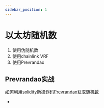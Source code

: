 ```yaml
---
sidebar_position: 1
---
```


# 以太坊随机数

1. 使用伪随机数
2. 使用chainlink VRF
3. 使用Prevrandao



## Prevrandao实战

[如何利用solidity新操作码Prevrandao获取随机数](https://learnblockchain.cn/article/5284#%E4%B8%BA%E4%BB%80%E4%B9%88%E6%9D%83%E7%9B%8A%E8%AF%81%E6%98%8E%E9%9C%80%E8%A6%81%E9%9A%8F%E6%9C%BA%E6%80%A7%EF%BC%9F)



- 